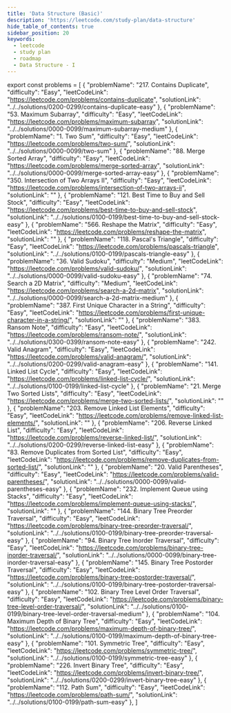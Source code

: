 ```yaml
---
title: 'Data Structure (Basic)'
description: 'https://leetcode.com/study-plan/data-structure'
hide_table_of_contents: true
sidebar_position: 20
keywords:
  - leetcode
  - study plan
  - roadmap
  - Data Structure - I
---
```


export const problems = [ { "problemName": "217. Contains Duplicate", "difficulty": "Easy", "leetCodeLink": "https://leetcode.com/problems/contains-duplicate", "solutionLink": "../../solutions/0200-0299/contains-duplicate-easy" }, { "problemName": "53. Maximum Subarray", "difficulty": "Easy", "leetCodeLink": "https://leetcode.com/problems/maximum-subarray", "solutionLink": "../../solutions/0000-0099/maximum-subarray-medium" }, { "problemName": "1. Two Sum", "difficulty": "Easy", "leetCodeLink": "https://leetcode.com/problems/two-sum/", "solutionLink": "../../solutions/0000-0099/two-sum" }, { "problemName": "88. Merge Sorted Array", "difficulty": "Easy", "leetCodeLink": "https://leetcode.com/problems/merge-sorted-array", "solutionLink": "../../solutions/0000-0099/merge-sorted-array-easy" }, { "problemName": "350. Intersection of Two Arrays II", "difficulty": "Easy", "leetCodeLink": "https://leetcode.com/problems/intersection-of-two-arrays-ii", "solutionLink": "" }, { "problemName": "121. Best Time to Buy and Sell Stock", "difficulty": "Easy", "leetCodeLink": "https://leetcode.com/problems/best-time-to-buy-and-sell-stock", "solutionLink": "../../solutions/0100-0199/best-time-to-buy-and-sell-stock-easy" }, { "problemName": "566. Reshape the Matrix", "difficulty": "Easy", "leetCodeLink": "https://leetcode.com/problems/reshape-the-matrix", "solutionLink": "" }, { "problemName": "118. Pascal's Triangle", "difficulty": "Easy", "leetCodeLink": "https://leetcode.com/problems/pascals-triangle", "solutionLink": "../../solutions/0100-0199/pascals-triangle-easy" }, { "problemName": "36. Valid Sudoku", "difficulty": "Medium", "leetCodeLink": "https://leetcode.com/problems/valid-sudoku/", "solutionLink": "../../solutions/0000-0099/valid-sudoku-easy" }, { "problemName": "74. Search a 2D Matrix", "difficulty": "Medium", "leetCodeLink": "https://leetcode.com/problems/search-a-2d-matrix", "solutionLink": "../../solutions/0000-0099/search-a-2d-matrix-medium" }, { "problemName": "387. First Unique Character in a String", "difficulty": "Easy", "leetCodeLink": "https://leetcode.com/problems/first-unique-character-in-a-string/", "solutionLink": "" }, { "problemName": "383. Ransom Note", "difficulty": "Easy", "leetCodeLink": "https://leetcode.com/problems/ransom-note/", "solutionLink": "../../solutions/0300-0399/ransom-note-easy" }, { "problemName": "242. Valid Anagram", "difficulty": "Easy", "leetCodeLink": "https://leetcode.com/problems/valid-anagram/", "solutionLink": "../../solutions/0200-0299/valid-anagram-easy" }, { "problemName": "141. Linked List Cycle", "difficulty": "Easy", "leetCodeLink": "https://leetcode.com/problems/linked-list-cycle/", "solutionLink": "../../solutions/0100-0199/linked-list-cycle" }, { "problemName": "21. Merge Two Sorted Lists", "difficulty": "Easy", "leetCodeLink": "https://leetcode.com/problems/merge-two-sorted-lists/", "solutionLink": "" }, { "problemName": "203. Remove Linked List Elements", "difficulty": "Easy", "leetCodeLink": "https://leetcode.com/problems/remove-linked-list-elements/", "solutionLink": "" }, { "problemName": "206. Reverse Linked List", "difficulty": "Easy", "leetCodeLink": "https://leetcode.com/problems/reverse-linked-list/", "solutionLink": "../../solutions/0200-0299/reverse-linked-list-easy" }, { "problemName": "83. Remove Duplicates from Sorted List", "difficulty": "Easy", "leetCodeLink": "https://leetcode.com/problems/remove-duplicates-from-sorted-list/", "solutionLink": "" }, { "problemName": "20. Valid Parentheses", "difficulty": "Easy", "leetCodeLink": "https://leetcode.com/problems/valid-parentheses/", "solutionLink": "../../solutions/0000-0099/valid-parentheses-easy" }, { "problemName": "232. Implement Queue using Stacks", "difficulty": "Easy", "leetCodeLink": "https://leetcode.com/problems/implement-queue-using-stacks/", "solutionLink": "" }, { "problemName": "144. Binary Tree Preorder Traversal", "difficulty": "Easy", "leetCodeLink": "https://leetcode.com/problems/binary-tree-preorder-traversal/", "solutionLink": "../../solutions/0100-0199/binary-tree-preorder-traversal-easy" }, { "problemName": "94. Binary Tree Inorder Traversal", "difficulty": "Easy", "leetCodeLink": "https://leetcode.com/problems/binary-tree-inorder-traversal/", "solutionLink": "../../solutions/0000-0099/binary-tree-inorder-traversal-easy" }, { "problemName": "145. Binary Tree Postorder Traversal", "difficulty": "Easy", "leetCodeLink": "https://leetcode.com/problems/binary-tree-postorder-traversal/", "solutionLink": "../../solutions/0100-0199/binary-tree-postorder-traversal-easy" }, { "problemName": "102. Binary Tree Level Order Traversal", "difficulty": "Easy", "leetCodeLink": "https://leetcode.com/problems/binary-tree-level-order-traversal/", "solutionLink": "../../solutions/0100-0199/binary-tree-level-order-traversal-medium" }, { "problemName": "104. Maximum Depth of Binary Tree", "difficulty": "Easy", "leetCodeLink": "https://leetcode.com/problems/maximum-depth-of-binary-tree/", "solutionLink": "../../solutions/0100-0199/maximum-depth-of-binary-tree-easy" }, { "problemName": "101. Symmetric Tree", "difficulty": "Easy", "leetCodeLink": "https://leetcode.com/problems/symmetric-tree/", "solutionLink": "../../solutions/0100-0199/symmetric-tree-easy" }, { "problemName": "226. Invert Binary Tree", "difficulty": "Easy", "leetCodeLink": "https://leetcode.com/problems/invert-binary-tree/", "solutionLink": "../../solutions/0200-0299/invert-binary-tree-easy" }, { "problemName": "112. Path Sum", "difficulty": "Easy", "leetCodeLink": "https://leetcode.com/problems/path-sum/", "solutionLink": "../../solutions/0100-0199/path-sum-easy" }, ]

<Table 
    title=""
    data={problems}
    isSorted={false}
    collectionLink="https://leetcode.com/study-plan/data-structure"
/>

